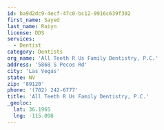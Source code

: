 ```yaml
---
id: ba9d2dc9-4ecf-47c0-bc12-9916c639f302
first_name: Sayed
last_name: Raiyn
license: DDS
services:
  - Dentist
category: Dentists
org_name: 'All Teeth R Us Family Dentistry, P.C.'
address: '5868 S Pecos Rd'
city: 'Las Vegas'
state: NV
zip: '89120'
phone: '(702) 242-6777'
title: 'All Teeth R Us Family Dentistry, P.C.'
_geoloc:
  lat: 36.1965
  lng: -115.098
---
```

